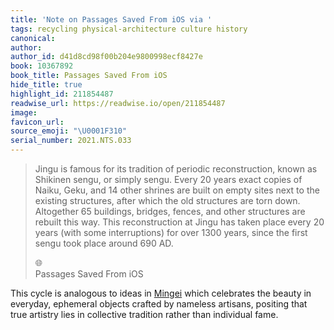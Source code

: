 ```yaml
---
title: 'Note on Passages Saved From iOS via '
tags: recycling physical-architecture culture history
canonical:
author:
author_id: d41d8cd98f00b204e9800998ecf8427e
book: 10367892
book_title: Passages Saved From iOS
hide_title: true
highlight_id: 211854487
readwise_url: https://readwise.io/open/211854487
image:
favicon_url:
source_emoji: "\U0001F310"
serial_number: 2021.NTS.033
---
```

> Jingu is famous for its tradition of periodic reconstruction, known as Shikinen sengu, or simply sengu. Every 20 years exact copies of Naiku, Geku, and 14 other shrines are built on empty sites next to the existing structures, after which the old structures are torn down. Altogether 65 buildings, bridges, fences, and other structures are rebuilt this way. This reconstruction at Jingu has taken place every 20 years (with some interruptions) for over 1300 years, since the first sengu took place around 690 AD.
> <div class="quoteback-footer"><div class="quoteback-avatar"><span class="mini-emoji"> 🌐</span></div><div class="quoteback-metadata"><div class="metadata-inner"><span style="display:none">FROM:</span><div aria-label="" class="quoteback-author"> </div><div aria-label="Passages Saved From iOS" class="quoteback-title"> Passages Saved From iOS</div></div></div></div>

This cycle is analogous to ideas in [Mingei](https://www.joshbeckman.org/notes/472420699) which celebrates the beauty in everyday, ephemeral objects crafted by nameless artisans, positing that true artistry lies in collective tradition rather than individual fame.